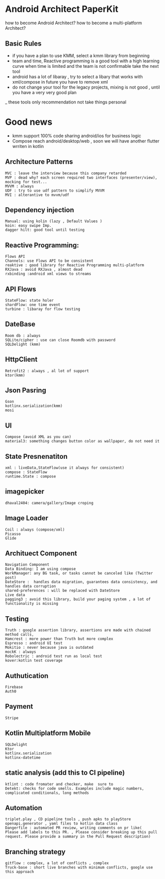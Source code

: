 # Android Architect  PaperKit
how to become Android Architect? 
how to become a multi-platform Architect? 

## Basic Rules
- if you have a plan to use KMM, select a kmm library from beginning 
- team and time, Reactive programming is a good tool with a high learning curve when time is limited and the team is not confirmable take the next tool
- android has a lot of libaray , try to select a libary that works with xml/compose in future you have to remove xml 
- do not change your tool for the legacy projects, mixing is not good , until you have a very very good plan

_ these tools only recommendation not take things personal

# Good news 
- kmm support 100% code sharing android/ios for business logic
- Compose reach android/desktop/web , soon we will have another flutter wrriten in kotlin

## Architecture Patterns
    MVC : leave the interview because this company retarded
    MVP : dead why? each screen required two interfaces (presenter/view), mocking for test...
    MVVM : always 
    UDF : try to use udf pattern to simplify MVVM 
    MVI : alterantive to mvvm/udf
   
## Dependency injection 
    Manual: using kolin (lazy , Default Values )
    koin: easy swipe Imp.
    dagger hilt: good tool until testing
    
## Reactive Programming:
    Flows API  
    Channels: use Flows API to be consistent 
    reaktive : good library for Reactive Programming multi-platform
    RXJava : avoid RXJava , almost dead  
    rxbinding :android xml views to streams
    
## API Flows
    StateFlow: state holer
    shardFlow: one time event
    turbine : libaray for flow testing

## DateBase
    Room db : always
    SQLite/cipher : use can close Roomdb with password 
    SQLDelight (kmm)
         
## HttpClient
    Retrofit2 : always , al lot of support
    ktor(kmm)
        
## Json Pasring 
    Gson
    kotlinx.serialization(kmm)
    mosi
    
## UI
    Compose (avoid XML as you can)
    material3: something changes button color as wallpaper, do not need it
    
## State Presnenatiton 
    xml : liveData,StateFlow(use it always for consistent)
    compose : StateFlow
    runtime.State : compose

## imagepicker
    dhaval2404: camera/gallery/Image croping
   
## Image Loader
    Coil : always (compose/xml)
    Picasso
    Glide
    
## Archituect Component
    Navigation Component
    Data Binding: I am using compose
    WorkManager: any BG task, or tasks cannot be canceled like (Twitter post)
    DateStore :  handles data migration, guarantees data consistency, and handles data corruption
    shared-preferences : will be replaced with DateStore 
    Live data
    pagging3 : avoid this library, build your paging system , a lot of functionality is missing
     
## Testing 
    Truth : google assertion library, assertions are made with chained method calls,
    Hamcrest : more power than Truth but more complex
    Espresso : android UI test
    Mokitio : never because java is outdated 
    mockK : always
    Robolectric : android test run as local test
    kover:kotlin test coverage
    
## Authutication
    Firebase 
    Auth0

## Payment 
    Stripe

## Kotlin Multiplatform Mobile
    SQLDelight
    Ktor
    kotlinx.serialization
    kotlinx-datetime
        
## static analysis (add this to CI pipeline)
    ktlint : code fromater and checker, make  sure to 
    Detekt: checks for code smells. Examples include magic numbers, complicated conditionals, long methods  
     
## Automation 
    triplet.play , CD pipeline tools , push apks to playStore
    openapi.generator , yaml files to kotlin data class 
    Dangerfile : automated PR review, writing comments on pr like(
    Please add labels to this PR. , Please consider breaking up this pull request. Please provide a summary in the Pull Request description)
    
## Branching strategy 
    gitflow : complex, a lot of conflicts , complex
    Truck-base : short live branches with minimum conflicts, google use this approach
